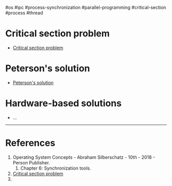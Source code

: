 #os #ipc #process-synchronization #parallel-programming #critical-section #process #thread 

# Critical section problem
- [Critical section problem](Critical%20section%20problem.md)
# Peterson's solution
- [Peterson's solution](Peterson's%20solution.md)
# Hardware-based solutions
- ...


---
# References
1. Operating System Concepts - Abraham Silberschatz - 10th - 2018 - Person Publisher.
	1. Chapter 6: Synchronization tools.
2. [Critical section problem](Critical%20section%20problem.md)
3. 

